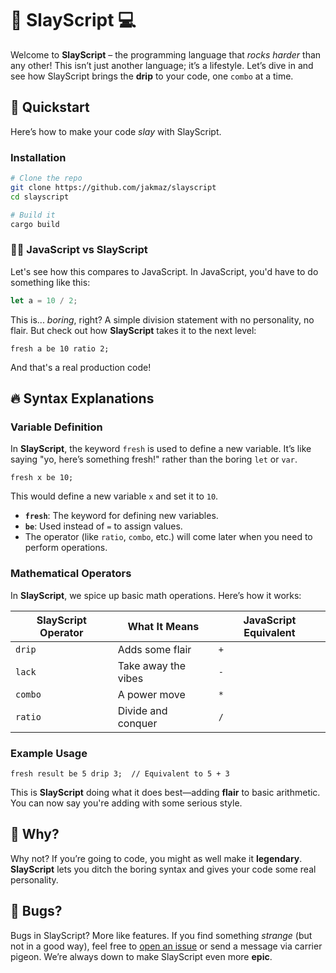 # 💅 SlayScript 💻

Welcome to **SlayScript** – the programming language that _rocks harder_ than any other! This isn’t just another language; it’s a lifestyle. Let’s dive in and see how SlayScript brings the **drip** to your code, one `combo` at a time.

## 🚀 Quickstart

Here’s how to make your code _slay_ with SlayScript.

### Installation

```bash
# Clone the repo
git clone https://github.com/jakmaz/slayscript
cd slayscript

# Build it
cargo build
```

### 🧑‍💻 JavaScript vs SlayScript

Let's see how this compares to JavaScript. In JavaScript, you'd have to do something like this:

```javascript
let a = 10 / 2;
```

This is... *boring*, right? A simple division statement with no personality, no flair. But check out how **SlayScript** takes it to the next level:

```slay
fresh a be 10 ratio 2;
```

And that's a real production code!

## 🔥 Syntax Explanations

### Variable Definition

In **SlayScript**, the keyword `fresh` is used to define a new variable. It’s like saying "yo, here’s something fresh!" rather than the boring `let` or `var`.

```slay
fresh x be 10;
```

This would define a new variable `x` and set it to `10`.

- **`fresh`**: The keyword for defining new variables.
- **`be`**: Used instead of `=` to assign values.
- The operator (like `ratio`, `combo`, etc.) will come later when you need to perform operations.

### Mathematical Operators

In **SlayScript**, we spice up basic math operations. Here’s how it works:

| SlayScript Operator | What It Means | JavaScript Equivalent |
| ------------------- | ------------- | --------------------- |
| `drip`              | Adds some flair  | `+`                   |
| `lack`              | Take away the vibes  | `-`                   |
| `combo`             | A power move   | `*`                   |
| `ratio`             | Divide and conquer  | `/`                   |

### Example Usage

```slay
fresh result be 5 drip 3;  // Equivalent to 5 + 3
```

This is **SlayScript** doing what it does best—adding **flair** to basic arithmetic. You can now say you're adding with some serious style.

## 🤔 Why?

Why not? If you’re going to code, you might as well make it **legendary**. **SlayScript** lets you ditch the boring syntax and gives your code some real personality.

## 🐛 Bugs?

Bugs in SlayScript? More like features. If you find something _strange_ (but not in a good way), feel free to [open an issue](https://github.com/jakmaz/slayscript/issues) or send a message via carrier pigeon. We’re always down to make SlayScript even more **epic**.
